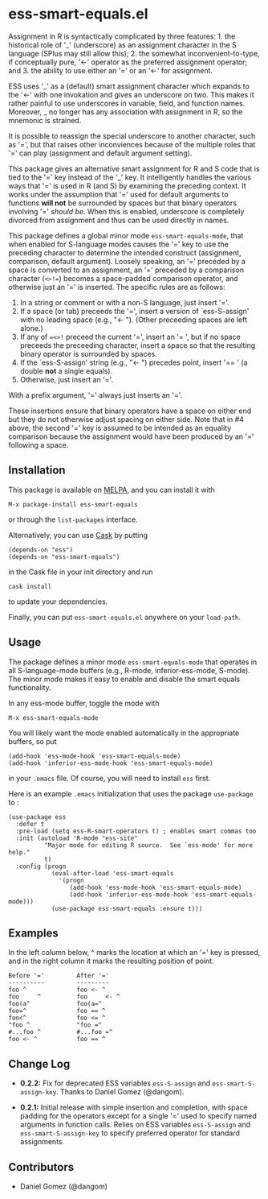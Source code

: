 
# ess-smart-equals.el

Assignment in R is syntactically complicated by three features: 1. the
historical role of '\_' (underscore) as an assignment character in
the S language (SPlus may still allow this); 2. the somewhat
inconvenient-to-type, if conceptually pure, '<-' operator as the
preferred assignment operator; and 3. the ability to use either
an '=' or an '<-' for assignment.

ESS uses '\_' as a (default) smart assignment character which expands
to the '<-' with one invokation and gives an underscore on two.
This makes it rather painful to use underscores in variable, field,
and function names. Moreover, \_ no longer has any association with
assignment in R, so the mnemonic is strained.

It is possible to reassign the special underscore to another character,
such as '=', but that raises other inconviences because of the multiple
roles that '=' can play (assignment and default argument setting).

This package gives an alternative smart assignment for R and S code
that is tied to the '=' key instead of the '\_' key. It intelligently
handles the various ways that '=' is used in R (and S) by examining
the preceding context. It works under the assumption that '=' used
for default arguments to functions **will not** be surrounded by
spaces but that binary operators involving '=' *should be*. When
this is enabled, underscore is completely divorced from assignment
and thus can be used directly in names.

This package defines a global minor mode `ess-smart-equals-mode`, that
when enabled for S-language modes causes the '=' key to use the
preceding character to determine the intended construct (assignment,
comparison, default argument). Loosely speaking, an '=' preceded by a
space is converted to an assignment, an '=' preceded by a comparison
character (`<>!=`) becomes a space-padded comparison operator, and
otherwise just an '=' is inserted. The specific rules are as follows:

1.  In a string or comment or with a non-S language, just insert '='.
2.  If a space (or tab) preceeds the '=', insert a version of \`ess-S-assign'
    with no leading space (e.g., "<- "). (Other preceeding spaces are
    left alone.)
3.  If any of `=<>!` preceed the current '=', insert an '= ', but
    if no space preceeds the preceeding character, insert a space
    so that the resulting binary operator is surrounded by spaces.
4.  If the \`ess-S-assign' string (e.g., "<- ") precedes point,
    insert '== ' (a double **not** a single equals).
5.  Otherwise, just insert an '='.

With a prefix argument, '=' always just inserts an '='.

These insertions ensure that binary operators have a space on either
end but they do not otherwise adjust spacing on either side. Note that
in #4 above, the second '=' key is assumed to be intended as an equality
comparison because the assignment would have been produced by an '='
following a space.


## Installation

This package is available on [MELPA](http://melpa.org), and you can install it with

    M-x package-install ess-smart-equals

or through the `list-packages` interface.

Alternatively, you can use [Cask](https://github.com/cask/cask) by putting

    (depends-on "ess")
    (depends-on "ess-smart-equals")

in the Cask file in your init directory and run

    cask install

to update your dependencies.

Finally, you can put `ess-smart-equals.el` anywhere on
your `load-path`.


## Usage

The package defines a minor mode `ess-smart-equals-mode`
that operates in all S-language-mode buffers (e.g., R-mode,
inferior-ess-mode, S-mode). The minor mode makes it
easy to enable and disable the smart equals functionality.

In any ess-mode buffer, toggle the mode with

    M-x ess-smart-equals-mode

You will likely want the mode enabled automatically
in the appropriate buffers, so put

    (add-hook 'ess-mode-hook 'ess-smart-equals-mode)
    (add-hook 'inferior-ess-mode-hook 'ess-smart-equals-mode)  

in your `.emacs` file. Of course, you will need to install
`ess` first.

Here is an example `.emacs` initialization that uses
the package `use-package` to :

    (use-package ess
      :defer t
      :pre-load (setq ess-R-smart-operators t) ; enables smart commas too
      :init (autoload 'R-mode "ess-site"       
              "Major mode for editing R source.  See `ess-mode' for more help."
              t)
      :config (progn
                (eval-after-load 'ess-smart-equals
                  '(progn
                     (add-hook 'ess-mode-hook 'ess-smart-equals-mode)
                     (add-hook 'inferior-ess-mode-hook 'ess-smart-equals-mode)))
                (use-package ess-smart-equals :ensure t)))


## Examples

In the left column below, ^ marks the location at which an '='
key is pressed, and in the right column it marks the resulting
position of point.

    Before '='         After '='
    ----------         ---------
    foo ^              foo <- ^
    foo     ^          foo     <- ^
    foo(a^             foo(a=^
    foo=^              foo == ^
    foo<^              foo <= ^
    "foo ^             "foo =^
    #...foo ^          #...foo =^
    foo <- ^           foo == ^


## Change Log

-   **0.2.2:** Fix for deprecated ESS variables `ess-S-assign` and
    `ess-smart-S-assign-key`. Thanks to Daniel Gomez (@dangom).

-   **0.2.1:** Initial release with simple insertion and completion, with
    space padding for the operators except for a single '='
    used to specify named arguments in function calls. Relies on
    ESS variables `ess-S-assign` and `ess-smart-S-assign-key`
    to specify preferred operator for standard assignments.


## Contributors

-   Daniel Gomez (@dangom)


